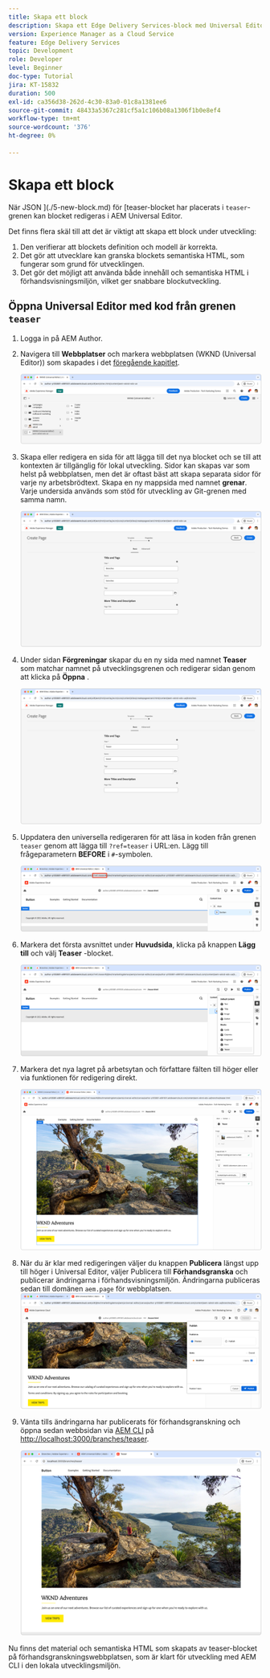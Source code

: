 ```yaml
---
title: Skapa ett block
description: Skapa ett Edge Delivery Services-block med Universal Editor.
version: Experience Manager as a Cloud Service
feature: Edge Delivery Services
topic: Development
role: Developer
level: Beginner
doc-type: Tutorial
jira: KT-15832
duration: 500
exl-id: ca356d38-262d-4c30-83a0-01c8a1381ee6
source-git-commit: 48433a5367c281cf5a1c106b08a1306f1b0e8ef4
workflow-type: tm+mt
source-wordcount: '376'
ht-degree: 0%

---
```


# Skapa ett block

När JSON ](./5-new-block.md) för [teaser-blocket har placerats i `teaser`-grenen kan blocket redigeras i AEM Universal Editor.

Det finns flera skäl till att det är viktigt att skapa ett block under utveckling:

1. Den verifierar att blockets definition och modell är korrekta.
1. Det gör att utvecklare kan granska blockets semantiska HTML, som fungerar som grund för utvecklingen.
1. Det gör det möjligt att använda både innehåll och semantiska HTML i förhandsvisningsmiljön, vilket ger snabbare blockutveckling.

## Öppna Universal Editor med kod från grenen `teaser`

1. Logga in på AEM Author.
2. Navigera till **Webbplatser** och markera webbplatsen (WKND (Universal Editor)) som skapades i det [föregående kapitlet](./2-new-aem-site.md).

   ![AEM Sites](./assets/6-author-block/open-new-site.png)

3. Skapa eller redigera en sida för att lägga till det nya blocket och se till att kontexten är tillgänglig för lokal utveckling. Sidor kan skapas var som helst på webbplatsen, men det är oftast bäst att skapa separata sidor för varje ny arbetsbrödtext. Skapa en ny mappsida med namnet **grenar**. Varje undersida används som stöd för utveckling av Git-grenen med samma namn.

   ![AEM Sites - sidan Skapa grenar](./assets/6-author-block/branches-page-3.png)

4. Under sidan **Förgreningar** skapar du en ny sida med namnet **Teaser** som matchar namnet på utvecklingsgrenen och redigerar sidan genom att klicka på **Öppna** .

   ![AEM Sites - Skapa Teaser-sida](./assets/6-author-block/teaser-page-3.png)

5. Uppdatera den universella redigeraren för att läsa in koden från grenen `teaser` genom att lägga till `?ref=teaser` i URL:en. Lägg till frågeparametern **BEFORE** i `#`-symbolen.

   ![Universell redigerare - Välj teasergren](./assets/6-author-block/select-branch.png)

6. Markera det första avsnittet under **Huvudsida**, klicka på knappen **Lägg till** och välj **Teaser** -blocket.

   ![Universell redigerare - Lägg till block](./assets/6-author-block/add-teaser-2.png)

7. Markera det nya lagret på arbetsytan och författare fälten till höger eller via funktionen för redigering direkt.

   ![Universell redigerare - Författarblock](./assets/6-author-block/author-block.png)

8. När du är klar med redigeringen väljer du knappen **Publicera** längst upp till höger i Universal Editor, väljer Publicera till **Förhandsgranska** och publicerar ändringarna i förhandsvisningsmiljön. Ändringarna publiceras sedan till domänen `aem.page` för webbplatsen.
   ![AEM Sites - Publicera eller Förhandsgranska](./assets/6-author-block/publish-to-preview.png)

9. Vänta tills ändringarna har publicerats för förhandsgranskning och öppna sedan webbsidan via [AEM CLI](./3-local-development-environment.md#install-the-aem-cli) på [http://localhost:3000/branches/teaser](http://localhost:3000/branches/teaser).

   ![Lokal plats - uppdatera](./assets/6-author-block/preview.png)

Nu finns det material och semantiska HTML som skapats av teaser-blocket på förhandsgranskningswebbplatsen, som är klart för utveckling med AEM CLI i den lokala utvecklingsmiljön.
